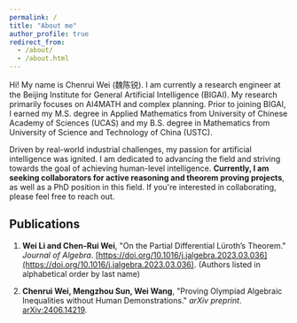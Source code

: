 ```yaml
---
permalink: /
title: "About me"
author_profile: true
redirect_from: 
  - /about/
  - /about.html
---
```


Hi! My name is Chenrui Wei (魏陈锐). I am currently a research engineer at the Beijing Institute for General Artificial Intelligence (BIGAI). My research primarily focuses on AI4MATH and complex planning. Prior to joining BIGAI, I earned my M.S. degree in Applied Mathematics from University of Chinese Academy of Sciences (UCAS) and my B.S. degree in Mathematics from University of Science and Technology of China (USTC).

Driven by real-world industrial challenges, my passion for artificial intelligence was ignited. I am dedicated to advancing the field and striving towards the goal of achieving human-level intelligence. **Currently, I am seeking collaborators for active reasoning and theorem proving projects**, as well as a PhD position in this field. If you're interested in collaborating, please feel free to reach out.

## Publications
1. **Wei Li and Chen-Rui Wei**, "On the Partial Differential Lüroth’s Theorem." *Journal of Algebra*. [https://doi.org/10.1016/j.jalgebra.2023.03.036](https://doi.org/10.1016/j.jalgebra.2023.03.036). (Authors listed in alphabetical order by last name)

2. **Chenrui Wei, Mengzhou Sun, Wei Wang**, "Proving Olympiad Algebraic Inequalities without Human Demonstrations." *arXiv preprint*. [arXiv:2406.14219](https://arxiv.org/pdf/2406.14219).
